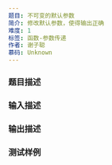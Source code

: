```yaml
---
题目: 不可变的默认参数
简介: 修改默认参数，使得输出正确
难度: 1
标签: 函数-参数传递
作者: 谢子聪
慕码: Unknown
---
```


### 题目描述



### 输入描述



### 输出描述



### 测试样例

